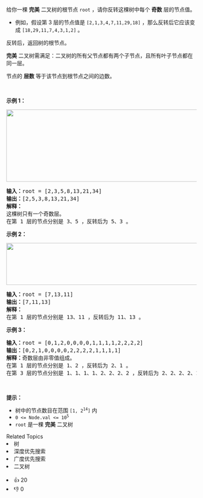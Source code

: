 <p>给你一棵 <strong>完美</strong> 二叉树的根节点 <code>root</code> ，请你反转这棵树中每个 <strong>奇数</strong> 层的节点值。</p>

<ul> 
 <li>例如，假设第 3 层的节点值是 <code>[2,1,3,4,7,11,29,18]</code> ，那么反转后它应该变成 <code>[18,29,11,7,4,3,1,2]</code> 。</li> 
</ul>

<p>反转后，返回树的根节点。</p>

<p><strong>完美</strong> 二叉树需满足：二叉树的所有父节点都有两个子节点，且所有叶子节点都在同一层。</p>

<p>节点的 <strong>层数</strong> 等于该节点到根节点之间的边数。</p>

<p>&nbsp;</p>

<p><strong>示例 1：</strong></p> 
<img alt="" src="https://assets.leetcode.com/uploads/2022/07/28/first_case1.png" style="width: 626px; height: 191px;" /> 
<pre>
<strong>输入：</strong>root = [2,3,5,8,13,21,34]
<strong>输出：</strong>[2,5,3,8,13,21,34]
<strong>解释：</strong>
这棵树只有一个奇数层。
在第 1 层的节点分别是 3、5 ，反转后为 5、3 。
</pre>

<p><strong>示例 2：</strong></p> 
<img alt="" src="https://assets.leetcode.com/uploads/2022/07/28/second_case3.png" style="width: 591px; height: 111px;" /> 
<pre>
<strong>输入：</strong>root = [7,13,11]
<strong>输出：</strong>[7,11,13]
<strong>解释：</strong> 
在第 1 层的节点分别是 13、11 ，反转后为 11、13 。 
</pre>

<p><strong>示例 3：</strong></p>

<pre>
<strong>输入：</strong>root = [0,1,2,0,0,0,0,1,1,1,1,2,2,2,2]
<strong>输出：</strong>[0,2,1,0,0,0,0,2,2,2,2,1,1,1,1]
<strong>解释：</strong>奇数层由非零值组成。
在第 1 层的节点分别是 1、2 ，反转后为 2、1 。
在第 3 层的节点分别是 1、1、1、1、2、2、2、2 ，反转后为 2、2、2、2、1、1、1、1 。
</pre>

<p>&nbsp;</p>

<p><strong>提示：</strong></p>

<ul> 
 <li>树中的节点数目在范围 <code>[1, 2<sup>14</sup>]</code> 内</li> 
 <li><code>0 &lt;= Node.val &lt;= 10<sup>5</sup></code></li> 
 <li><code>root</code> 是一棵 <strong>完美</strong> 二叉树</li> 
</ul>

<div><div>Related Topics</div><div><li>树</li><li>深度优先搜索</li><li>广度优先搜索</li><li>二叉树</li></div></div><br><div><li>👍 20</li><li>👎 0</li></div>